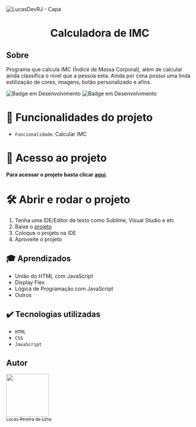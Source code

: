 ![LucasDevRJ - Capa](https://user-images.githubusercontent.com/95040236/147415952-3be56c26-f85d-4489-bb6b-e32128ac7ce3.png)

<h1 align="center"> Calculadora de IMC </h1>

## Sobre

Programa que calcula IMC (Índice de Massa Corporal), além de calcular ainda classifica o nível que a pessoa esta. Ainda por cima possui uma linda estilização de cores, imagens, botão personalizado e afins.

![Badge em Desenvolvimento](http://img.shields.io/static/v1?label=STATUS&message=%20Finalizado&color=GREEN&style=for-the-badge)
![Badge em Desenvolvimento](http://img.shields.io/static/v1?label=Desenvolvedor&message=%20LucasDevRJ&color=GREEN&style=for-the-badge)

# :hammer: Funcionalidades do projeto

- `Funcionalidade`: Calcular IMC

# 📁 Acesso ao projeto

**Para acessar o projeto basta clicar <a href="https://calculadora-de-imc-vert.vercel.app/">aqui</a>.**

# 🛠️ Abrir e rodar o projeto

1. Tenha uma IDE/Editor de texto como Sublime, Visual Studio e etc
2. Baixe o <a href="https://github.com/LucasDevRJ/calculadora_de_imc/archive/refs/heads/master.zip">projeto</a>
3. Coloque o projeto na IDE
4. Aproveite o projeto

## :mortar_board: Aprendizados 
- União do HTML com JavaScript
- Display Flex
- Lógica de Programação com JavaScript
- Outros

## ✔️ Tecnologias utilizadas

- ``HTML``
- ``CSS``
- ``JavaScript``

## Autor

[<img src="https://avatars.githubusercontent.com/u/95040236?v=4" width=115><br><sub>Lucas Pereira de Lima</sub>](https://github.com/LucasDevRJ)
